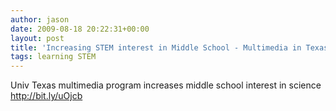 ```yaml
---
author: jason
date: 2009-08-18 20:22:31+00:00
layout: post
title: 'Increasing STEM interest in Middle School - Multimedia in Texas'
tags: learning STEM
---
```


Univ Texas multimedia program increases middle school interest in science <a href="http://bit.ly/uOjcb">http://bit.ly/uOjcb</a>
